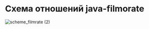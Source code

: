 # Схема отношений java-filmorate
![scheme_filmrate (2)](https://user-images.githubusercontent.com/102465685/207127645-063b6b1b-36ad-4108-a16e-e3ef468f8d0b.png)
